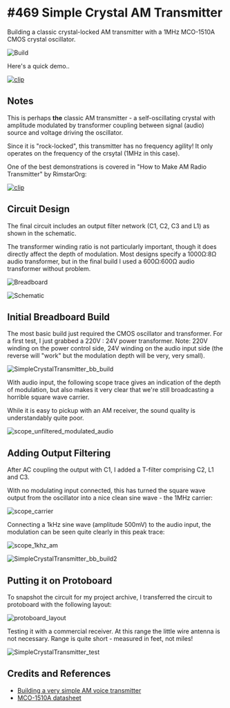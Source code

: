# #469 Simple Crystal AM Transmitter

Building a classic crystal-locked AM transmitter with a 1MHz MCO-1510A CMOS crystal oscillator.

![Build](./assets/SimpleCrystalTransmitter_build.jpg?raw=true)

Here's a quick demo..

[![clip](https://img.youtube.com/vi/0uDsgkrx91g/0.jpg)](https://www.youtube.com/watch?v=0uDsgkrx91g)

## Notes

This is perhaps **the** classic AM transmitter - a self-oscillating crystal with
amplitude modulated by transformer coupling between signal (audio) source and voltage driving the oscillator.

Since it is "rock-locked", this transmitter has no frequency agility!
It only operates on the frequency of the crsytal (1MHz in this case).

One of the best demonstrations is covered in
"How to Make AM Radio Transmitter" by RimstarOrg:

[![clip](https://img.youtube.com/vi/_4-Sx-T6VBc/0.jpg)](https://www.youtube.com/watch?v=_4-Sx-T6VBc)


## Circuit Design

The final circuit includes an output filter network (C1, C2, C3 and L1) as shown in the schematic.

The transformer winding ratio is not particularly important, though it does directly affect
the depth of modulation. Most designs specify a 1000Ω:8Ω audio transformer,
but in the final build I used a 600Ω:600Ω audio transformer without problem.

![Breadboard](./assets/SimpleCrystalTransmitter_bb.jpg?raw=true)

![Schematic](./assets/SimpleCrystalTransmitter_schematic.jpg?raw=true)


## Initial Breadboard Build

The most basic build just required the CMOS oscillator and transformer.
For a first test, I just grabbed a 220V : 24V power transformer.
Note: 220V winding on the power control side, 24V winding on the audio input side
(the reverse will "work" but the modulation depth will be very, very small).

![SimpleCrystalTransmitter_bb_build](./assets/SimpleCrystalTransmitter_bb_build.jpg?raw=true)

With audio input, the following scope trace gives an indication of the depth
of modulation, but also makes it very clear that we're still broadcasting
a horrible square wave carrier.

While it is easy to pickup with an AM receiver, the sound quality is understandably quite poor.

![scope_unfiltered_modulated_audio](./assets/scope_unfiltered_modulated_audio.gif?raw=true)


## Adding Output Filtering

After AC coupling the output with C1, I added a T-filter comprising C2, L1 and C3.

With no modulating input connected, this has turned the square wave output from the oscillator
into a nice clean sine wave - the 1MHz carrier:

![scope_carrier](./assets/scope_carrier.gif?raw=true)

Connecting a 1kHz sine wave (amplitude 500mV) to the audio input,
the modulation can be seen quite clearly in this peak trace:

![scope_1khz_am](./assets/scope_1khz_am.gif?raw=true)

![SimpleCrystalTransmitter_bb_build2](./assets/SimpleCrystalTransmitter_bb_build2.jpg?raw=true)


## Putting it on Protoboard

To snapshot the circuit for my project archive, I transferred the circuit to protoboard
with the following layout:

![protoboard_layout](./assets/protoboard_layout.jpg?raw=true)

Testing it with a commercial receiver. At this range the little wire antenna is not necessary.
Range is quite short - measured in feet, not miles!

![SimpleCrystalTransmitter_test](./assets/SimpleCrystalTransmitter_test.jpg?raw=true)

## Credits and References

* [Building a very simple AM voice transmitter](http://sci-toys.com/scitoys/scitoys/radio/am_transmitter.html)
* [MCO-1510A datasheet](http://mklec.com/pdf/MCO-1510A.pdf)
